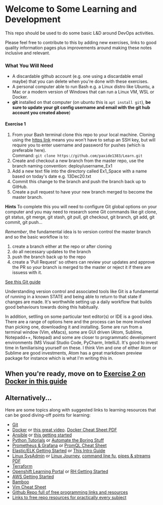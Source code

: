 # Welcome to Some Learning and Development

This repo should be used to do some basic L&D around DevOps activities.

Please feel free to contribute to this by adding new exercises, links to good quality information pages plus improvements around making these notes inclusive and relevant.

### What You Will Need
* A discardable github account (e.g. one using a discardable email maybe) that you can delete when you're done with these exercises.
* A personal computer able to run Bash e.g. a Linux distro like Ubuntu, a Mac or a modern version of Windows that can run a Linux VM, WSL or Docker.
* **git** installed on that computer (on ubuntu this is `apt install git`), **be sure to update your git config username and email with the git hub account you created above**)

#### Exercise 1
1. From your Bash terminal clone this repo to your local machine. Cloning using the [https link](https://github.com/paxide1383/Learn.git) means you won't have to setup an SSH key, but will require you to enter username and password for pushes (which is preferable here).<br>
Command: `git clone https://github.com/paxide1383/Learn.git`
2. Create and checkout a new branch from the master repo, use the branch naming convention: deploy/username_Ex1
3. Add a new text file into the directory called Ex1_Space with a name based on today's date e.g. 13Dec20.txt
4. Commit this change to the branch and push the branch back up to GitHub.
5. Create a pull request to have your new branch merged to become the master branch.

**Hints**
To complete this you will need to configure Git global options on your computer and you may need to research some Git commands like git clone, git status, git merge, git stash, git pull, git checkout, git branch, git add, git commit, git push...

*Remember*, the fundamental idea is to version control the master branch and so the basic workflow is to:
1. create a branch either at the repo or after cloning
2. do all necessary updates to the branch
3. push the branch back up to the repo
4. create a 'Pull Request' so others can review your updates and approve the PR so your branch is merged to the master or reject it if there are issuess with it.

[See this Git guide](https://www.freecodecamp.org/news/learn-the-basics-of-git-in-under-10-minutes-da548267cc91/)


Understanding version control and associated tools like Git is a fundamental of running in a known STATE and being able to return to that state if changes are made. It's worthwhile setting up a daily workflow that builds good behaviours towards doing this habitually.

In addition, setlling on some particular text editor(s) or IDE is a good idea. There are a range of options here and the process can be more involved than picking one, downloading it and installing. Some are  run from a terminal window (Vim, eMacs), some are GUI driven (Atom, Sublime, Notepadd++, Notepad) and some are closer to programmatic development environments (MS Visual Studio Code, PyCharm, IntelliJ). It's good to invest time in familiarising yourself on these.  I think Vim and one of either Atom or Sublime are good investments, Atom has a great markdown preview package for instance which is what I'm writing this in.

## When you're ready, move on to [Exercise 2 on Docker in this guide](https://github.com/paxide1383/Learn/blob/master/Ex2_Docker/README.md)

## Alternatively...
Here are some topics along with suggested links to learning resources that can be good diving-off points for learning:

* [Git](https://www.freecodecamp.org/news/learn-the-basics-of-git-in-under-10-minutes-da548267cc91/)
* [Docker](https://www.freecodecamp.org/news/docker-simplified-96639a35ff36/) or [this great video](https://www.youtube.com/watch?v=fqMOX6JJhGo). [Docker Cheat Sheet PDF](https://design.jboss.org/redhatdeveloper/marketing/docker_cheatsheet/cheatsheet/images/docker_cheatsheet_r3v2.pdf)
* [Ansible](https://linuxhint.com/ansible-tutorial-beginners/) or [this getting started](https://docs.ansible.com/ansible/latest/network/getting_started/first_playbook.html)
* [Python Tutorials](https://realpython.com/) or [Automate the Boring Stuff](https://automatetheboringstuff.com/)
* [Prometheus & Grafana](https://prometheus.io/docs/prometheus/latest/getting_started/) or [PromQL Cheat Sheet](https://promlabs.com/promql-cheat-sheet/)
* [Elastic/ELK Getting Started](https://www.elastic.co/guide/en/elastic-stack-get-started/current/get-started-elastic-stack.html) or [This Intro Guide](https://logz.io/learn/complete-guide-elk-stack/#intro)
* [Linux SysAdmin](https://www.tecmint.com/free-online-linux-learning-guide-for-beginners/) or [Linux Journey](https://linuxjourney.com/), [command line fu](https://www.commandlinefu.com/commands/browse), [pipes & streams PDF](https://www.ibm.com/developerworks/linux/library/l-lpic1-v3-103-4/l-lpic1-v3-103-4-pdf.pdf)
* [Terraform](https://learn.hashicorp.com/collections/terraform/aws-get-started?utm_source=WEBSITE&utm_medium=WEB_IO&utm_offer=ARTICLE_PAGE&utm_content=DOCS)
* [Openshift Learning Portal](https://learn.openshift.com/) or [RH Getting Started](https://developers.redhat.com/products/openshift/getting-started)
* [AWS Getting Started](https://aws.amazon.com/getting-started/)
* [Bamboo](https://confluence.atlassian.com/bamboo/getting-started-with-bamboo-289277283.html)
* [Vim Cheat Sheet](https://stackoverflow.com/questions/5400806/what-are-the-most-used-vim-commands-keypresses/5400978#5400978)
* [Github Repo full of free programming links and resources](https://denic.hashnode.dev/github-repositories)
* [Links to free repo resources for practically every subject](https://github.com/ripienaar/free-for-dev)

